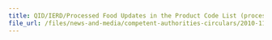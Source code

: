 ```yaml
---
title: QID/IERD/Processed Food Updates in the Product Code List (processed food) 
file_url: /files/news-and-media/competent-authorities-circulars/2010-11-08-CA.pdf
---
```

